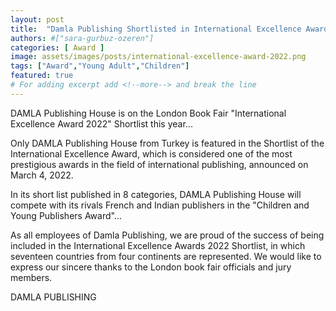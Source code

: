 ```yaml
---
layout: post
title:  "Damla Publishing Shortlisted in International Excellence Award 2022"
authors: #["sara-gurbuz-ozeren"]
categories: [ Award ]
image: assets/images/posts/international-excellence-award-2022.png
tags: ["Award","Young Adult","Children"]
featured: true
# For adding excerpt add <!--more--> and break the line
---
```


DAMLA Publishing House is on the London Book Fair "International Excellence Award 2022" Shortlist this year...

Only DAMLA Publishing House from Turkey is featured in the Shortlist of the International Excellence Award, which is considered one of the most prestigious awards in the field of international publishing, announced on March 4, 2022.
<!--more-->
In its short list published in 8 categories, DAMLA Publishing House will compete with its rivals French and Indian publishers in the "Children and Young Publishers Award"...

As all employees of Damla Publishing, we are proud of the success of being included in the International Excellence Awards 2022 Shortlist, in which seventeen countries from four continents are represented. We would like to express our sincere thanks to the London book fair officials and jury members.

DAMLA PUBLISHING